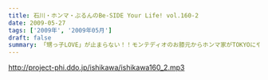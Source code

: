 ```yaml
---
title: 石川・ホンマ・ぶるんのBe-SIDE Your Life! vol.160-2
date: 2009-05-27
tags: ['2009年', '2009年05月']
draft: false
summary: 「甥っ子LOVE」が止まらない！！モンテディオのお膝元からホンマ家がTOKYOにやってきた！！家族旅行にもかかわらずコンビニ飯だそうですが・・・NAMAE
---
```


http://project-phi.ddo.jp/ishikawa/ishikawa160_2.mp3
